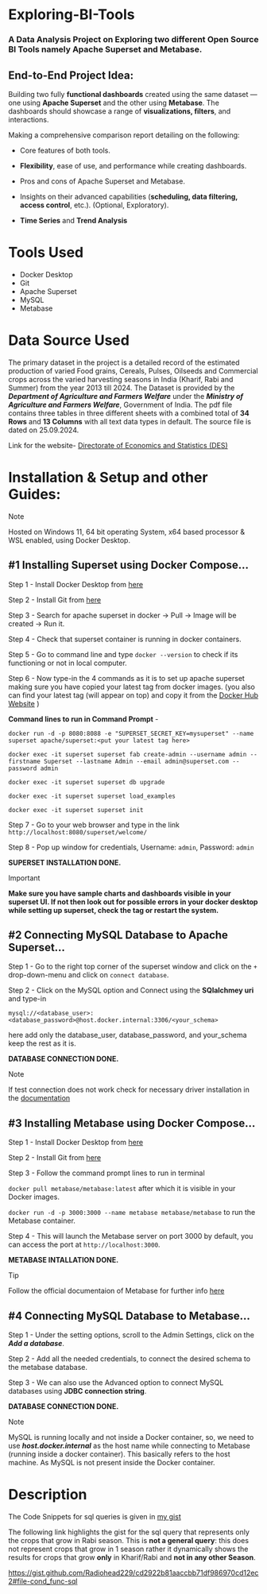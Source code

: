 # Exploring-BI-Tools
### A Data Analysis Project on Exploring two different Open Source BI Tools namely Apache Superset and Metabase.
## End-to-End Project Idea:
Building two fully **functional dashboards** created using the same dataset  — one using **Apache Superset** and the other using **Metabase**. The dashboards should showcase a range of **visualizations, filters**, and interactions.

Making a comprehensive comparison report detailing on the following:
   - Core features of both tools.
   
   - **Flexibility**, ease of use, and performance while creating dashboards.
  
   - Pros and cons of Apache Superset and Metabase.
   
   - Insights on their advanced capabilities (**scheduling, data filtering, access control**, etc.). (Optional, Exploratory). 
   
   - **Time Series** and **Trend Analysis**


# Tools Used
- Docker Desktop
- Git
- Apache Superset
- MySQL
- Metabase

# Data Source Used
The primary dataset in the project is a detailed record of the estimated production of varied Food grains, Cereals, Pulses, Oilseeds and Commercial crops across the varied harvesting seasons in India (Kharif, Rabi and Summer) from the year 2013 till 2024.
The Dataset is provided by the ___Department of Agriculture and Farmers Welfare___ under the ___Ministry of Agriculture and Farmers Welfare___, Government of India. The pdf file contains three tables in three different sheets with a combined total of __34 Rows__ and __13 Columns__ with all text data types in default. The source file is dated on 25.09.2024. 

Link for the website- [Directorate of Economics and Statistics (DES)](https://desagri.gov.in)

# Installation & Setup and other Guides:
>[!Note]
>Hosted on Windows 11, 64 bit operating System, x64 based processor & WSL enabled, using Docker Desktop.


## #1 Installing Superset using Docker Compose...
Step 1 - Install Docker Desktop from [here](https://www.docker.com/products/docker-desktop/)

Step 2 - Install Git from [here](https://git-scm.com/download/win)

Step 3 - Search for apache superset in docker -> Pull -> Image will be created -> Run it. 

Step 4 - Check that superset container is running in docker containers.

Step 5 - Go to command line and type `docker --version` to check if its functioning or not in local computer.

Step 6 - Now type-in the 4 commands as it is to set up apache superset making sure you have copied your latest tag from docker images. 
(you also can find your latest tag (will appear on top) and copy it from the [Docker Hub Website](https://hub.docker.com/r/apache/superset/tags) )

**Command lines to run in Command Prompt** -

`docker run -d -p 8080:8088 -e "SUPERSET_SECRET_KEY=mysuperset" --name superset apache/superset:<put your latest tag here>`

`docker exec -it superset superset fab create-admin --username admin --firstname Superset --lastname Admin --email admin@superset.com --password admin`

`docker exec -it superset superset db upgrade`

`docker exec -it superset superset load_examples`

`docker exec -it superset superset init`

Step 7 - Go to your web browser and type in the link `http://localhost:8080/superset/welcome/`

Step 8 - Pop up window for credentials, Username: `admin`, Password: `admin`

**SUPERSET INSTALLATION DONE.**
 >[!IMPORTANT]
 >**Make sure you have sample charts and dashboards visible in your superset UI. If not then look out for possible errors in your docker desktop while setting up superset, check the tag or restart the system.**

## #2 Connecting MySQL Database to Apache Superset...
Step 1 - Go to the right top corner of the superset window and click on the `+` drop-down-menu and click on `connect database`.

Step 2 - Click on the MySQL option and Connect using the **SQlalchmey uri** and type-in 

`mysql://<database_user>:<database_password>@host.docker.internal:3306/<your_schema>`

here add only the database_user, database_password, and your_schema keep the rest as it is.

**DATABASE CONNECTION DONE.**
>[!NOTE]
>If test connection does not work check for necessary driver installation in the [documentation](https://superset.apache.org/docs/configuration/databases/)  



## #3 Installing Metabase using Docker Compose...
Step 1 - Install Docker Desktop from [here](https://www.docker.com/products/docker-desktop/)

Step 2 - Install Git from [here](https://git-scm.com/download/win)

Step 3 - Follow the command prompt lines to run in terminal

`docker pull metabase/metabase:latest` after which it is visible in your Docker images.
  
`docker run -d -p 3000:3000 --name metabase metabase/metabase` to run the Metabase container.
  
Step 4 - This will launch the Metabase server on port 3000 by default, you can access the port at `http://localhost:3000`.

**METABASE INTALLATION DONE.**
>[!TIP]
>Follow the official documentaion of Metabase for further info [here](https://www.metabase.com/docs/latest/)

## #4 Connecting MySQL Database to Metabase...
Step 1 - Under the setting options, scroll to the Admin Settings, click on the ___Add a database___.

Step 2 - Add all the needed credentials, to connect the desired schema to the metabase database.

Step 3 - We can also use the Advanced option to connect MySQL databases using **JDBC connection string**.

**DATABASE CONNECTION DONE.**
>[!NOTE]
>MySQL is running locally and not inside a Docker container, so, we need to use ___host.docker.internal___ as the host name while connecting to Metabase (running inside a docker container). This basically refers to the host machine. As MySQL is not present inside the Docker container.

# Description
The Code Snippets for sql queries is given in [my gist](https://gist.github.com/Radiohead229/cd2922b81aaccbb71df986970cd12ec2)

The following link highlights the gist for the sql query that represents only the crops that grow in Rabi season. This is **not a general query**: this does not represent crops that grow in 1 season rather it dynamically shows the results for crops that grow **only** in Kharif/Rabi and **not in any other Season**.

https://gist.github.com/Radiohead229/cd2922b81aaccbb71df986970cd12ec2#file-cond_func-sql







